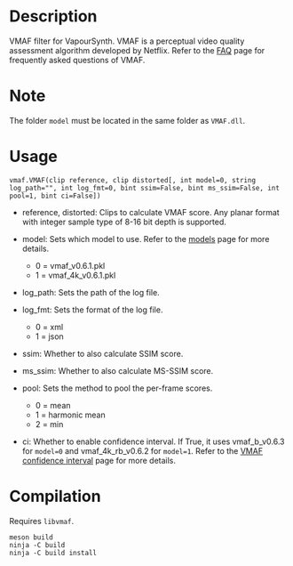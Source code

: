 Description
===========

VMAF filter for VapourSynth. VMAF is a perceptual video quality assessment algorithm developed by Netflix. Refer to the [FAQ](https://github.com/Netflix/vmaf/blob/master/FAQ.md) page for frequently asked questions of VMAF.


Note
====

The folder `model` must be located in the same folder as `VMAF.dll`.


Usage
=====

    vmaf.VMAF(clip reference, clip distorted[, int model=0, string log_path="", int log_fmt=0, bint ssim=False, bint ms_ssim=False, int pool=1, bint ci=False])

* reference, distorted: Clips to calculate VMAF score. Any planar format with integer sample type of 8-16 bit depth is supported.

* model: Sets which model to use. Refer to the [models](https://github.com/Netflix/vmaf/blob/master/resource/doc/models.md) page for more details.
  * 0 = vmaf_v0.6.1.pkl
  * 1 = vmaf_4k_v0.6.1.pkl

* log_path: Sets the path of the log file.

* log_fmt: Sets the format of the log file.
  * 0 = xml
  * 1 = json

* ssim: Whether to also calculate SSIM score.

* ms_ssim: Whether to also calculate MS-SSIM score.

* pool: Sets the method to pool the per-frame scores.
  * 0 = mean
  * 1 = harmonic mean
  * 2 = min

* ci: Whether to enable confidence interval. If True, it uses vmaf_b_v0.6.3 for `model=0` and vmaf_4k_rb_v0.6.2 for `model=1`. Refer to the [VMAF confidence interval](https://github.com/Netflix/vmaf/blob/master/resource/doc/conf_interval.md) page for more details.


Compilation
===========

Requires `libvmaf`.

```
meson build
ninja -C build
ninja -C build install
```
